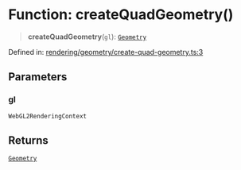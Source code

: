 # Function: createQuadGeometry()

> **createQuadGeometry**(`gl`): [`Geometry`](../classes/Geometry.md)

Defined in: [rendering/geometry/create-quad-geometry.ts:3](https://github.com/Forge-Game-Engine/Forge/blob/5b90130e2e0c679482e3bd31c32cbea9b4cffce1/src/rendering/geometry/create-quad-geometry.ts#L3)

## Parameters

### gl

`WebGL2RenderingContext`

## Returns

[`Geometry`](../classes/Geometry.md)
